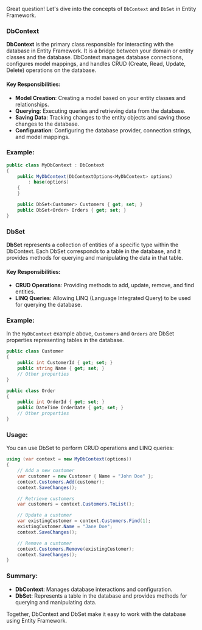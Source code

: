 Great question! Let's dive into the concepts of `DbContext` and `DbSet` in Entity Framework.

### DbContext

**DbContext** is the primary class responsible for interacting with the database in Entity Framework. It is a bridge between your domain or entity classes and the database. DbContext manages database connections, configures model mappings, and handles CRUD (Create, Read, Update, Delete) operations on the database.

#### Key Responsibilities:
- **Model Creation**: Creating a model based on your entity classes and relationships.
- **Querying**: Executing queries and retrieving data from the database.
- **Saving Data**: Tracking changes to the entity objects and saving those changes to the database.
- **Configuration**: Configuring the database provider, connection strings, and model mappings.

### Example:
```csharp
public class MyDbContext : DbContext
{
    public MyDbContext(DbContextOptions<MyDbContext> options)
        : base(options)
    {
    }

    public DbSet<Customer> Customers { get; set; }
    public DbSet<Order> Orders { get; set; }
}
```

### DbSet

**DbSet** represents a collection of entities of a specific type within the DbContext. Each DbSet corresponds to a table in the database, and it provides methods for querying and manipulating the data in that table.

#### Key Responsibilities:
- **CRUD Operations**: Providing methods to add, update, remove, and find entities.
- **LINQ Queries**: Allowing LINQ (Language Integrated Query) to be used for querying the database.

### Example:
In the `MyDbContext` example above, `Customers` and `Orders` are DbSet properties representing tables in the database.

```csharp
public class Customer
{
    public int CustomerId { get; set; }
    public string Name { get; set; }
    // Other properties
}

public class Order
{
    public int OrderId { get; set; }
    public DateTime OrderDate { get; set; }
    // Other properties
}
```

### Usage:
You can use DbSet to perform CRUD operations and LINQ queries:

```csharp
using (var context = new MyDbContext(options))
{
    // Add a new customer
    var customer = new Customer { Name = "John Doe" };
    context.Customers.Add(customer);
    context.SaveChanges();

    // Retrieve customers
    var customers = context.Customers.ToList();

    // Update a customer
    var existingCustomer = context.Customers.Find(1);
    existingCustomer.Name = "Jane Doe";
    context.SaveChanges();

    // Remove a customer
    context.Customers.Remove(existingCustomer);
    context.SaveChanges();
}
```

### Summary:
- **DbContext**: Manages database interactions and configuration.
- **DbSet**: Represents a table in the database and provides methods for querying and manipulating data.

Together, DbContext and DbSet make it easy to work with the database using Entity Framework.